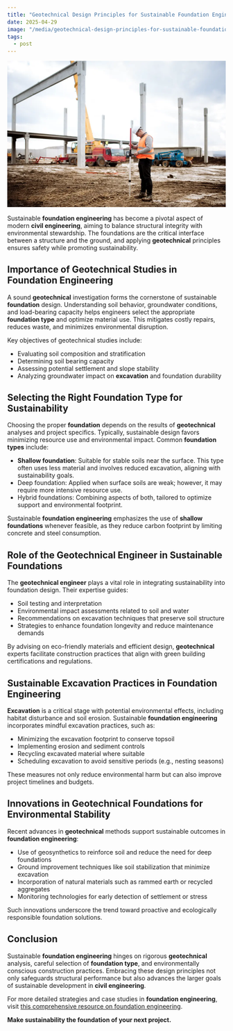 ```yaml
---
title: "Geotechnical Design Principles for Sustainable Foundation Engineering"
date: 2025-04-29
image: "/media/geotechnical-design-principles-for-sustainable-foundation-engineering.webp"
tags:
  - post
---
```


![Geotechnical Design Principles for Sustainable Foundation Engineering](/media/geotechnical-design-principles-for-sustainable-foundation-engineering.webp)

Sustainable **foundation engineering** has become a pivotal aspect of modern **civil engineering**, aiming to balance structural integrity with environmental stewardship. The foundations are the critical interface between a structure and the ground, and applying **geotechnical** principles ensures safety while promoting sustainability.

## Importance of Geotechnical Studies in Foundation Engineering

A sound **geotechnical** investigation forms the cornerstone of sustainable **foundation** design. Understanding soil behavior, groundwater conditions, and load-bearing capacity helps engineers select the appropriate **foundation type** and optimize material use. This mitigates costly repairs, reduces waste, and minimizes environmental disruption.

Key objectives of geotechnical studies include:

- Evaluating soil composition and stratification  
- Determining soil bearing capacity  
- Assessing potential settlement and slope stability  
- Analyzing groundwater impact on **excavation** and foundation durability

## Selecting the Right Foundation Type for Sustainability

Choosing the proper **foundation** depends on the results of **geotechnical** analyses and project specifics. Typically, sustainable design favors minimizing resource use and environmental impact. Common **foundation types** include:

- **Shallow foundation**: Suitable for stable soils near the surface. This type often uses less material and involves reduced excavation, aligning with sustainability goals.  
- Deep foundation: Applied when surface soils are weak; however, it may require more intensive resource use.  
- Hybrid foundations: Combining aspects of both, tailored to optimize support and environmental footprint.

Sustainable **foundation engineering** emphasizes the use of **shallow foundations** whenever feasible, as they reduce carbon footprint by limiting concrete and steel consumption.

## Role of the Geotechnical Engineer in Sustainable Foundations

The **geotechnical engineer** plays a vital role in integrating sustainability into foundation design. Their expertise guides:

- Soil testing and interpretation  
- Environmental impact assessments related to soil and water  
- Recommendations on excavation techniques that preserve soil structure  
- Strategies to enhance foundation longevity and reduce maintenance demands

By advising on eco-friendly materials and efficient design, **geotechnical** experts facilitate construction practices that align with green building certifications and regulations.

## Sustainable Excavation Practices in Foundation Engineering

**Excavation** is a critical stage with potential environmental effects, including habitat disturbance and soil erosion. Sustainable **foundation engineering** incorporates mindful excavation practices, such as:

- Minimizing the excavation footprint to conserve topsoil  
- Implementing erosion and sediment controls  
- Recycling excavated material where suitable  
- Scheduling excavation to avoid sensitive periods (e.g., nesting seasons)

These measures not only reduce environmental harm but can also improve project timelines and budgets.

## Innovations in Geotechnical Foundations for Environmental Stability

Recent advances in **geotechnical** methods support sustainable outcomes in **foundation engineering**:

- Use of geosynthetics to reinforce soil and reduce the need for deep foundations  
- Ground improvement techniques like soil stabilization that minimize excavation  
- Incorporation of natural materials such as rammed earth or recycled aggregates  
- Monitoring technologies for early detection of settlement or stress

Such innovations underscore the trend toward proactive and ecologically responsible foundation solutions.

## Conclusion

Sustainable **foundation engineering** hinges on rigorous **geotechnical** analysis, careful selection of **foundation type**, and environmentally conscious construction practices. Embracing these design principles not only safeguards structural performance but also advances the larger goals of sustainable development in **civil engineering**.

For more detailed strategies and case studies in **foundation engineering**, visit [this comprehensive resource on foundation engineering](https://newspeak.today/posts/foundation-engineering).

**Make sustainability the foundation of your next project.**
